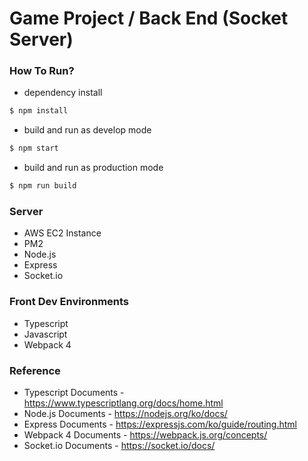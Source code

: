 Game Project / Back End (Socket Server)
=============

### How To Run? ###
- dependency install
```sh
$ npm install
```
- build and run as develop mode
```sh
$ npm start
```
- build and run as production mode
```sh
$ npm run build
```

### Server ###
- AWS EC2 Instance
- PM2
- Node.js
- Express
- Socket.io

### Front Dev Environments ###
- Typescript
- Javascript
- Webpack 4

### Reference ###
- Typescript Documents - https://www.typescriptlang.org/docs/home.html
- Node.js Documents - https://nodejs.org/ko/docs/
- Express Documents - https://expressjs.com/ko/guide/routing.html
- Webpack 4 Documents - https://webpack.js.org/concepts/
- Socket.io Documents - https://socket.io/docs/
